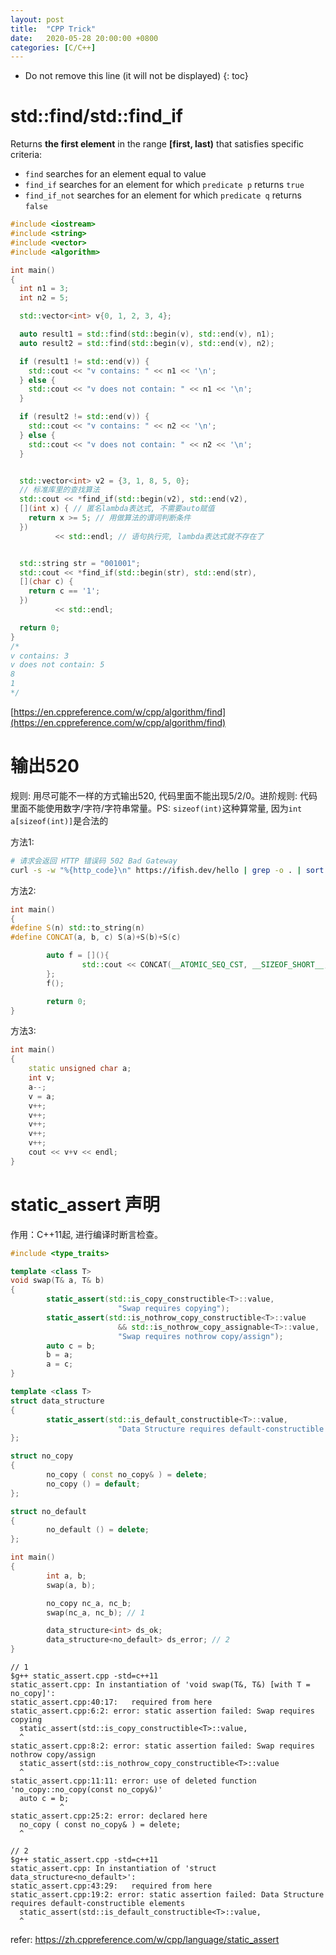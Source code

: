 ```yaml
---
layout: post
title:  "CPP Trick"
date:   2020-05-28 20:00:00 +0800
categories: [C/C++]
---
```


* Do not remove this line (it will not be displayed)
{: toc}

# std::find/std::find_if

Returns **the first element** in the range **[first, last)** that satisfies specific criteria:

* `find` searches for an element equal to value
* `find_if` searches for an element for which `predicate p` returns `true`
* `find_if_not` searches for an element for which `predicate q` returns `false`

``` cpp
#include <iostream>
#include <string>
#include <vector>
#include <algorithm>

int main()
{
  int n1 = 3;
  int n2 = 5;

  std::vector<int> v{0, 1, 2, 3, 4};

  auto result1 = std::find(std::begin(v), std::end(v), n1);
  auto result2 = std::find(std::begin(v), std::end(v), n2);

  if (result1 != std::end(v)) {
    std::cout << "v contains: " << n1 << '\n';
  } else {
    std::cout << "v does not contain: " << n1 << '\n';
  }

  if (result2 != std::end(v)) {
    std::cout << "v contains: " << n2 << '\n';
  } else {
    std::cout << "v does not contain: " << n2 << '\n';
  }


  std::vector<int> v2 = {3, 1, 8, 5, 0};
  // 标准库里的查找算法
  std::cout << *find_if(std::begin(v2), std::end(v2),
  [](int x) { // 匿名lambda表达式, 不需要auto赋值
    return x >= 5; // 用做算法的谓词判断条件
  })
          << std::endl; // 语句执行完, lambda表达式就不存在了


  std::string str = "001001";
  std::cout << *find_if(std::begin(str), std::end(str),
  [](char c) {
    return c == '1';
  })
          << std::endl;

  return 0;
}
/*
v contains: 3
v does not contain: 5
8
1
*/
```

[https://en.cppreference.com/w/cpp/algorithm/find](https://en.cppreference.com/w/cpp/algorithm/find)


# 输出520

规则: 用尽可能不一样的方式输出520, 代码里面不能出现5/2/0。进阶规则: 代码里面不能使用数字/字符/字符串常量。PS: `sizeof(int)`这种算常量, 因为`int a[sizeof(int)]`是合法的

方法1:

``` bash
# 请求会返回 HTTP 错误码 502 Bad Gateway
curl -s -w "%{http_code}\n" https://ifish.dev/hello | grep -o . | sort -r | tr -d "\n"
```

方法2:

``` cpp
int main()
{
#define S(n) std::to_string(n)
#define CONCAT(a, b, c) S(a)+S(b)+S(c)

        auto f = [](){
                std::cout << CONCAT(__ATOMIC_SEQ_CST, __SIZEOF_SHORT__, __FINITE_MATH_ONLY__) << std::endl;
        };
        f();

        return 0;
}
```

方法3:

``` cpp
int main()
{
    static unsigned char a;
    int v;
    a--;
    v = a;
    v++;
    v++;
    v++;
    v++;
    v++;
    cout << v+v << endl;
}
```


# static_assert 声明

作用：C++11起, 进行编译时断言检查。


``` cpp
#include <type_traits>

template <class T>
void swap(T& a, T& b)
{
        static_assert(std::is_copy_constructible<T>::value,
                        "Swap requires copying");
        static_assert(std::is_nothrow_copy_constructible<T>::value
                        && std::is_nothrow_copy_assignable<T>::value,
                        "Swap requires nothrow copy/assign");
        auto c = b;
        b = a;
        a = c;
}

template <class T>
struct data_structure
{
        static_assert(std::is_default_constructible<T>::value,
                        "Data Structure requires default-constructible elements");
};

struct no_copy
{
        no_copy ( const no_copy& ) = delete;
        no_copy () = default;
};

struct no_default
{
        no_default () = delete;
};

int main()
{
        int a, b;
        swap(a, b);

        no_copy nc_a, nc_b;
        swap(nc_a, nc_b); // 1

        data_structure<int> ds_ok;
        data_structure<no_default> ds_error; // 2
}
```

```
// 1
$g++ static_assert.cpp -std=c++11
static_assert.cpp: In instantiation of 'void swap(T&, T&) [with T = no_copy]':
static_assert.cpp:40:17:   required from here
static_assert.cpp:6:2: error: static assertion failed: Swap requires copying
  static_assert(std::is_copy_constructible<T>::value,
  ^
static_assert.cpp:8:2: error: static assertion failed: Swap requires nothrow copy/assign
  static_assert(std::is_nothrow_copy_constructible<T>::value
  ^
static_assert.cpp:11:11: error: use of deleted function 'no_copy::no_copy(const no_copy&)'
  auto c = b;
           ^
static_assert.cpp:25:2: error: declared here
  no_copy ( const no_copy& ) = delete;
  ^
```

```
// 2
$g++ static_assert.cpp -std=c++11
static_assert.cpp: In instantiation of 'struct data_structure<no_default>':
static_assert.cpp:43:29:   required from here
static_assert.cpp:19:2: error: static assertion failed: Data Structure requires default-constructible elements
  static_assert(std::is_default_constructible<T>::value,
  ^
```


refer: https://zh.cppreference.com/w/cpp/language/static_assert
